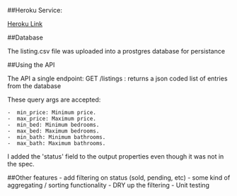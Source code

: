 ##Heroku Service:

[Heroku Link](https://still-island-5342.herokuapp.com/listings)

##Database

The listing.csv file was uploaded into a prostgres database for persistance

##Using the API

The API a single endpoint:
    GET /listings : returns a json coded list of entries from the database

These query args are accepted:  

    -  min_price: Minimum price.
    -  max_price: Maximum price.
    -  min_bed: Minimum bedrooms.
    -  max_bed: Maximum bedrooms.
    -  min_bath: Minimum bathrooms.
    -  max_bath: Maximum bathrooms.

I added the 'status' field to the output properties even though it was not in the spec.

##Other features
    -  add filtering on status (sold, pending, etc)
    -  some kind of aggregating / sorting functionality
    -  DRY up the filtering
    -  Unit testing
